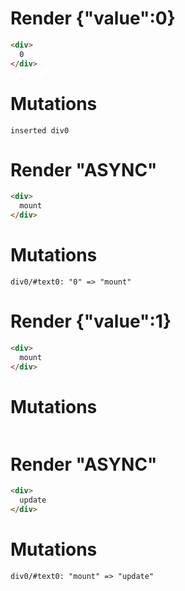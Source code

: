 # Render {"value":0}
```html
<div>
  0
</div>
```

# Mutations
```
inserted div0
```


# Render "ASYNC"
```html
<div>
  mount
</div>
```

# Mutations
```
div0/#text0: "0" => "mount"
```


# Render {"value":1}
```html
<div>
  mount
</div>
```

# Mutations
```

```


# Render "ASYNC"
```html
<div>
  update
</div>
```

# Mutations
```
div0/#text0: "mount" => "update"
```